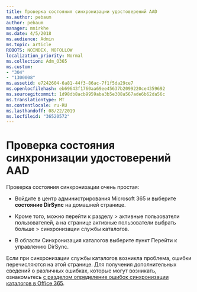 ```yaml
---
title: Проверка состояния синхронизации удостоверений AAD
ms.author: pebaum
author: pebaum
manager: mnirkhe
ms.date: 4/5/2018
ms.audience: Admin
ms.topic: article
ROBOTS: NOINDEX, NOFOLLOW
localization_priority: Normal
ms.collection: Adm_O365
ms.custom:
- "304"
- "1300008"
ms.assetid: e7242604-6a81-44f3-86ac-7f1f5da29ce7
ms.openlocfilehash: eb69643f1760aa69ee45637b2099220ce4359692
ms.sourcegitcommit: 1d98db8acb9959aba3b5e308a567ade6b62da56c
ms.translationtype: MT
ms.contentlocale: ru-RU
ms.lasthandoff: 08/22/2019
ms.locfileid: "36520572"
---
```

# <a name="check-aad-identity-sync-status"></a>Проверка состояния синхронизации удостоверений AAD

Проверка состояния синхронизации очень простая:
  
- Войдите в центр администрирования Microsoft 365 и выберите **состояние DirSync** на домашней странице.

- Кроме того, можно перейти к разделу \> активные пользователи пользователей, а на странице активные пользователи выбрать больше \> синхронизации службы каталогов.

- В области Синхронизация каталогов выберите пункт Перейти к управлению DirSync.

Если при синхронизации службы каталогов возникла проблема, ошибки перечисляются на этой странице. Для получения дополнительных сведений о различных ошибках, которые могут возникать, ознакомьтесь [с разделом определение ошибок синхронизации каталогов в Office 365](https://support.office.com/article/b4fc07a5-97ea-4ca6-9692-108acab74067).
  